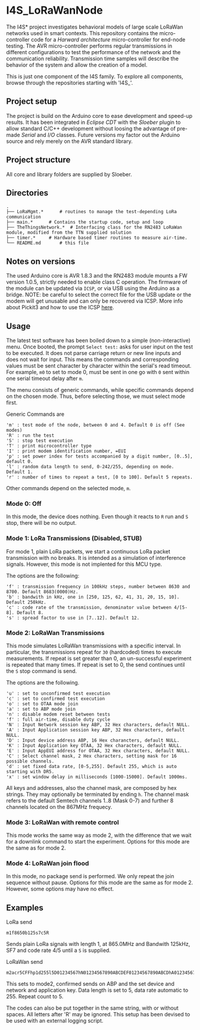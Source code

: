 # I4S_LoRaWanNode

The I4S* project investigates behavioral models of large scale LoRaWan networks used in smart contexts. This repository contains the micro-controller code for a _Harward architecture_ micro-controller for end-node testing. The AVR micro-controller performs regular transmissions in different configurations to test the performance of the network and the communication reliability. Transmission time samples will describe the behavior of the system and allow the creation of a model.

This is just one component of the I4S family. To explore all components, browse through the repositories starting with 'I4S_'.

## Project setup

The project is build on the Arduino core to ease development and speed-up results. It has been integrated in *Eclipse CDT* with the *Sloeber* plugin to allow standard C/C++ development without loosing the advantage of pre-made _Serial_ and _I/O_ classes. Future versions my factor out the Arduino source and rely merely on the AVR standard library. 

## Project structure

All core and library folders are supplied by Sloeber. 

## Directories

    .
    ├── LoRaMgmt.*		# routines to manage the test-depending LoRa communication
    ├── main.*		# Contains the startup code, setup and loop
    ├── TheThingsNetwork.*	# Interfacing class for the RN2483 LoRaWan module, modified from the TTN supplied solution
    ├── timer.*		# Hardware based timer routines to measure air-time.
    └── README.md		# this file
    
## Notes on versions

The used Arduino core is AVR 1.8.3 and the RN2483 module mounts a FW version 1.0.5, strictly needed to enable class C operation. The firmware of the module can be updated via `ICSP`, or via USB using the Arduino as a bridge. NOTE: be careful to select the correct file for the USB update or the modem will get unusable and can only be recovered via ICSP. More info about Pickit3 and how to use the ICSP [here](https://components101.com/misc/pickit3-programmer-debugger-pinout-connections-datasheet).

## Usage

The latest test software has been boiled down to a simple (non-interactive) menu. Once booted, the prompt `Select test:` asks for user input on the test to be executed. It does not parse carriage return or new line inputs and does not wait for input. This means the commands and corresponding values must be sent character by character within the serial's read timeout. For example, `m0` to set to mode 0, must be sent in one go with `0` sent within one serial timeout delay after `m`.

The menu consists of generic commands, while specific commands depend on the chosen mode. Thus, before selecting those, we must select mode first.

Generic Commands are
```
'm' : test mode of the node, between 0 and 4. Default 0 is off (See modes)
'R' : run the test
'S' : stop test execution
'T' : print microcontroller type
'I' : print modem identification number, =EUI
'p' : set power index for tests accompanied by a digit number, [0..5], default 0.
'l' : random data length to send, 0-242/255, depending on mode. Default 1.
'r' : number of times to repeat a test, [0 to 100]. Default 5 repeats.
```
Other commands depend on the selected mode, `m`.

### Mode 0: Off

In this mode, the device does nothing. Even though it reacts to `R` run and `S` stop, there will be no output.

### Mode 1: LoRa Transmissions (Disabled, STUB)
For mode 1, plain LoRa packets, we start a continuous LoRa packet transmission with no breaks. It is intended as a simulation of interference signals. However, this mode is not implented for this MCU type.

The options are the following:
```
'f' : transmission frequency in 100kHz steps, number between 8630 and 8700. Default 8683(0000)Hz.
'b' : bandwith in kHz, one in [250, 125, 62, 41, 31, 20, 15, 10]. Default 250kHz.
'c' : code rate of the transmission, denominator value between 4/[5-8]. Default 8.
's' : spread factor to use in [7..12]. Default 12.
```

### Mode 2: LoRaWan Transmissions

This mode simulates LoRaWan transmissions with a specific interval. In particular, the transmissions repeat for `30` (hardcoded) times to execute measurements. If repeat is set greater than 0, an un-successful experiment is repeated that many times. If repeat is set to 0, the send continues until the `S` stop command is send.

The options are the following.
```
'u' : set to unconfirmed test execution 
'c' : set to confirmed test execution 
'o' : set to OTAA mode join
'a' : set to ABP mode join
'n' : disable modem reset between tests
'f' : full air-time, disable duty cycle
'N' : Input Network session key ABP, 32 Hex characters, default NULL.
'A' : Input Application session key ABP, 32 Hex characters, default NULL.
'D' : Input device address ABP, 16 Hex charancters, default NULL.
'K' : Input Application key OTAA, 32 Hex characters, default NULL.
'E' : Input AppEUI address for OTAA, 32 Hex characters, default NULL.
'C' : Select channel mask, 2 Hex characters, setting mask for 16 possible channels.
'd' : set fixed data rate, [0-5,255]. Default 255, which is auto starting with DR5.
'x' : set window delay in milliseconds [1000-15000]. Default 1000ms.
```

All keys and addresses, also the channel mask, are composed by hex strings. They may optionally be terminated by ending `h`. The channel mask refers to the default Semtech channels 1..8 (Mask 0-7) and further 8 channels located on the 867MHz frequecy. 

### Mode 3: LoRaWan with remote control

This mode works the same way as mode 2, with the difference that we wait for a downlink command to start the experiment. Options for this mode are the same as for mode 2.

### Mode 4: LoRaWan join flood

In this mode, no package send is performed. We only repeat the join sequence without pause. Options for this mode are the same as for mode 2. However, some options may have no effect.

## Examples

LoRa send
```
m1f8650b125s7c5R
```
Sends plain LoRa signals with length 1, at 865.0MHz and Bandwith 125kHz, SF7 and code rate 4/5 until a `S` is supplied.

LoRaWan send
```
m2acr5CFFhp1d255l5D01234567hN01234567890ABCDEF01234567890ABCDhA01234567890ABCDEF01234567890ABCDhR
```
This sets to mode2, confirmed sends on ABP and the set device and network and application key. Data length is set to 5, data rate automatic to 255. Repeat count to 5.

The codes can also be put together in the same string, with or without spaces. All letters after 'R' may be ignored. This setup has been devised to be used with an external logging script.
 
